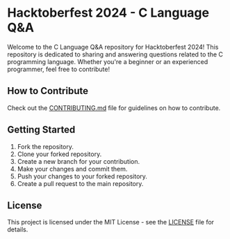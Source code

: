 # Hacktoberfest 2024 - C Language Q&A

Welcome to the C Language Q&A repository for Hacktoberfest 2024! This repository is dedicated to sharing and answering questions related to the C programming language. Whether you're a beginner or an experienced programmer, feel free to contribute!

## How to Contribute

Check out the [CONTRIBUTING.md](CONTRIBUTING.md) file for guidelines on how to contribute.

## Getting Started

1. Fork the repository.
2. Clone your forked repository.
3. Create a new branch for your contribution.
4. Make your changes and commit them.
5. Push your changes to your forked repository.
6. Create a pull request to the main repository.

## License

This project is licensed under the MIT License - see the [LICENSE](LICENSE) file for details.
